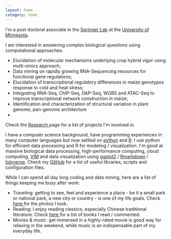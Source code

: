 ```yaml
---
layout: home
category: home
---
```


I'm a post doctoral associate in the [Springer Lab](https://maizeumn.github.io) at the [University of Minnesota](https://twin-cities.umn.edu).

I am interested in answering complex biological questions using computational approaches:

  * Elucidation of molecular mechanisms underlying crop hybrid vigor using multi-omics approach; 
  * Data mining on rapidly growing RNA-Sequencing resources for functional gene regulations;
  * Elucidation of transcriptional regulatory differences in maize genotypes response to cold and heat stress; 
  * Integrating RNA-Seq, ChIP-Seq, DAP-Seq, WGBS and ATAC-Seq to improve transcriptional network construction in maize;
  * Identification and characterization of structural variation in plant genome, pan-genome architecture
  * 

Check the [Research <i class="fas fa-flask"></i>](/research) page for a list of projects I'm involved in.

I have a computer science background, have programming experiences in many computer languages but now settled on [python](https://www.python.org) and [R](https://cran.r-project.org): I use python for efficient data processing and R for modeling / visualization. I'm good at massive biological data processing, high-performance computing, cloud computing, [VIM](https://www.vim.org) and data visualization using [ggplot2](https://ggplot2.tidyverse.org) / [Rmarkdown](https://rmarkdown.rstudio.com) /  [tidyverse](https://www.tidyverse.org). Check my [GitHub](https://github.com/orionzhou) for a list of useful libraries, scripts and configuration files.

While I can spend all day long coding and data mining, here are a list of things keeping me busy after work:

  * Traveling: getting to see, feel and experience a place - be it a small park or national park, a new city or country - is one of my life goals. Check [here <i class="fas fa-images"></i>](/) for the photos I took.
  * Reading: I enjoy reading classics, especially Chinese traditional literature. Check [here <i class="fas fa-globe"></i>](https://www.douban.com/people/Genius1986/) for a list of books I read / commented.
  * Movies & music: get immersed in a highly-rated movie is good way for relaxing in the weekend, while music is an indispensable part of my everyday life.


